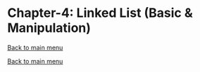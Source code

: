 # Chapter-4: Linked List (Basic & Manipulation)
[Back to main menu](../../README.md)

[Back to main menu](../../README.md)